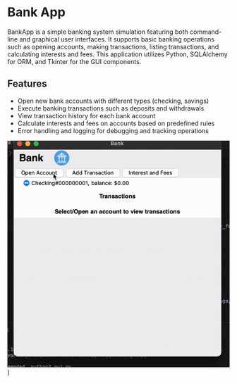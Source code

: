 # Bank App

BankApp is a simple banking system simulation featuring both command-line and graphical user interfaces. It supports basic banking operations such as opening accounts, making transactions, listing transactions, and calculating interests and fees. This application utilizes Python, SQLAlchemy for ORM, and Tkinter for the GUI components.

## Features

- Open new bank accounts with different types (checking, savings)
- Execute banking transactions such as deposits and withdrawals
- View transaction history for each bank account
- Calculate interests and fees on accounts based on predefined rules
- Error handling and logging for debugging and tracking operations

![Alt Text](https://github.com/isinyavin/bankapp/blob/main/bankvideo.gif))
